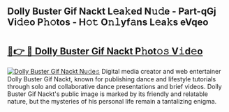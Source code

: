 ## Dolly Buster Gif Nackt L𝚎a𝚔ed N𝚞𝚍e - Part-qGj Vi𝚍𝚎o P𝚑𝚘tos - H𝚘𝚝 O𝚗𝚕yf𝚊ns L𝚎a𝚔s eVqeo

# <h2><a href="http://kf8cupi.oniu.top/?m=Dolly+Buster+Gif+Nackt">🔗👉 🔴 Dolly Buster Gif Nackt P𝚑ot𝚘𝚜 V𝚒d𝚎o</a></h2>

[![Dolly Buster Gif Nackt Nu𝚍e𝚜](https://i.imgur.com/0qMVB7G.gif)](http://kf8cupi.oniu.top/?m=Dolly+Buster+Gif+Nackt)
Digital media creator and web entertainer Dolly Buster Gif Nackt, known for publishing dance and lifestyle tutorials through solo and collaborative dance presentations and brief videos. Dolly Buster Gif Nackt's public image is marked by its friendly and relatable nature, but the mysteries of his personal life remain a tantalizing enigma.  
